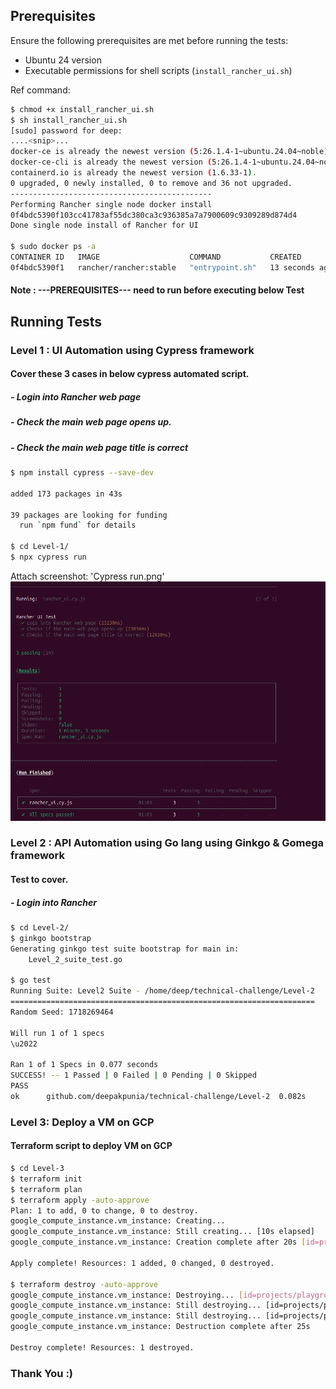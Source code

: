 ## Prerequisites

Ensure the following prerequisites are met before running the tests:

- Ubuntu 24 version
- Executable permissions for shell scripts (`install_rancher_ui.sh`)

Ref command:
```bash
$ chmod +x install_rancher_ui.sh
$ sh install_rancher_ui.sh
[sudo] password for deep:
....<snip>...
docker-ce is already the newest version (5:26.1.4-1~ubuntu.24.04~noble).
docker-ce-cli is already the newest version (5:26.1.4-1~ubuntu.24.04~noble).
containerd.io is already the newest version (1.6.33-1).
0 upgraded, 0 newly installed, 0 to remove and 36 not upgraded.
---------------------------------------------
Performing Rancher single node docker install
0f4bdc5390f103cc41783af55dc380ca3c936385a7a7900609c9309289d874d4
Done single node install of Rancher for UI

$ sudo docker ps -a
CONTAINER ID   IMAGE                    COMMAND           CREATED          STATUS          PORTS                                                                      NAMES
0f4bdc5390f1   rancher/rancher:stable   "entrypoint.sh"   13 seconds ago   Up 12 seconds   0.0.0.0:80->80/tcp, :::80->80/tcp, 0.0.0.0:443->443/tcp, :::443->443/tcp   rancher_ui
```
#### Note : ---PREREQUISITES--- need to run before executing below Test

## Running Tests

### Level 1 : UI Automation using Cypress framework
#### Cover these 3 cases in below cypress automated script.
##### - Login into Rancher web page
##### - Check the main web page opens up.
##### - Check the main web page title is correct
```bash
$ npm install cypress --save-dev

added 173 packages in 43s

39 packages are looking for funding
  run `npm fund` for details

$ cd Level-1/
$ npx cypress run
```

Attach screenshot: 'Cypress run.png'
![alt text](https://github.com/deepakpunia/technical-challenge/blob/main/Cypress_run.png?raw=true)

### Level 2 : API Automation using Go lang using Ginkgo & Gomega framework
#### Test to cover.
##### - Login into Rancher

```bash
$ cd Level-2/
$ ginkgo bootstrap
Generating ginkgo test suite bootstrap for main in:
	Level_2_suite_test.go

$ go test
Running Suite: Level2 Suite - /home/deep/technical-challenge/Level-2
====================================================================
Random Seed: 1718269464

Will run 1 of 1 specs
\u2022

Ran 1 of 1 Specs in 0.077 seconds
SUCCESS! -- 1 Passed | 0 Failed | 0 Pending | 0 Skipped
PASS
ok  	github.com/deepakpunia/technical-challenge/Level-2	0.082s
```

### Level 3: Deploy a VM on GCP
#### Terraform script to deploy VM on GCP

```bash
$ cd Level-3
$ terraform init
$ terraform plan
$ terraform apply -auto-approve
Plan: 1 to add, 0 to change, 0 to destroy.
google_compute_instance.vm_instance: Creating...
google_compute_instance.vm_instance: Still creating... [10s elapsed]
google_compute_instance.vm_instance: Creation complete after 20s [id=projects/playground-s-11-cfbd46c3/zones/us-central1-a/instances/rancher-suse-technical-challange]

Apply complete! Resources: 1 added, 0 changed, 0 destroyed.

$ terraform destroy -auto-approve
google_compute_instance.vm_instance: Destroying... [id=projects/playground-s-11-cfbd46c3/zones/us-central1-a/instances/rancher-suse-technical-challange]
google_compute_instance.vm_instance: Still destroying... [id=projects/playground-s-11-cfbd46c3/zones...ances/rancher-suse-technical-challange, 10s elapsed]
google_compute_instance.vm_instance: Still destroying... [id=projects/playground-s-11-cfbd46c3/zones...ances/rancher-suse-technical-challange, 20s elapsed]
google_compute_instance.vm_instance: Destruction complete after 25s

Destroy complete! Resources: 1 destroyed.
```
### Thank You :)
